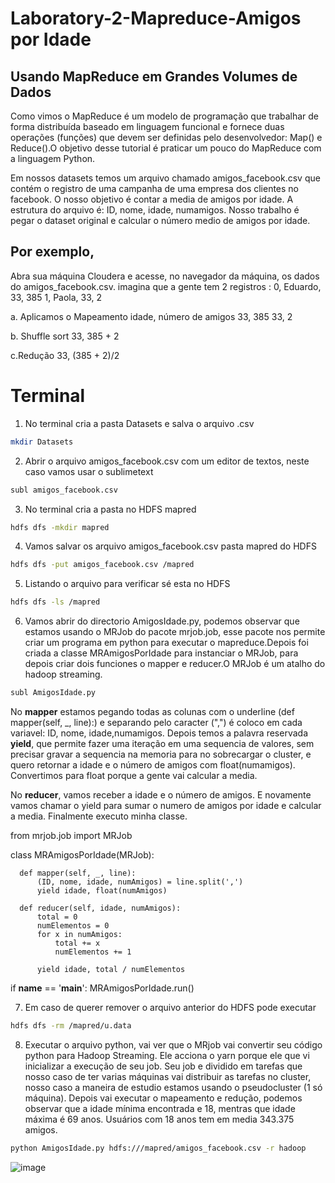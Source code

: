# Laboratory-2-Mapreduce-Amigos por Idade
## Usando MapReduce em Grandes Volumes de Dados
Como vimos o MapReduce é um modelo de programação que trabalhar de forma distribuída baseado em linguagem funcional e fornece duas operações (funções) que devem ser definidas pelo desenvolvedor: Map() e Reduce().O objetivo desse tutorial é praticar um pouco do MapReduce com a linguagem Python.

Em nossos datasets temos um arquivo chamado amigos_facebook.csv que contém o registro de uma campanha de uma empresa dos clientes no facebook. O nosso objetivo é contar a media de amigos por idade. A estrutura do arquivo é: ID, nome, idade, numamigos. Nosso trabalho é pegar o dataset original e calcular o número medio de amigos por idade.

## Por exemplo,
Abra sua máquina Cloudera e acesse, no navegador da máquina, os dados do amigos_facebook.csv. imagina que a gente tem 2 registros :
0, Eduardo, 33, 385
1, Paola, 33, 2

a. Aplicamos o Mapeamento
idade, número de amigos
33, 385
33, 2

b. Shuffle sort
33, 385 + 2

c.Redução
33, (385 + 2)/2

# Terminal

1.  No terminal cria a pasta Datasets e salva o arquivo .csv
```sh
mkdir Datasets
```

2. Abrir o arquivo amigos_facebook.csv com um editor de textos, neste caso vamos usar o sublimetext
```sh
subl amigos_facebook.csv
```

3.  No terminal cria a pasta no HDFS mapred 
```sh
hdfs dfs -mkdir mapred
```

4. Vamos salvar os arquivo amigos_facebook.csv pasta mapred do HDFS
```sh
hdfs dfs -put amigos_facebook.csv /mapred
```

5. Listando o arquivo para verificar sé esta no HDFS
```sh
hdfs dfs -ls /mapred
```

6. Vamos abrir do directorio AmigosIdade.py, podemos observar que estamos usando o MRJob do pacote mrjob.job, esse pacote nos permite criar um programa em python para executar o mapreduce.Depois foi criada a classe MRAmigosPorIdade para instanciar o MRJob, para depois criar dois funciones o mapper e reducer.O MRJob é um atalho do hadoop streaming. 
```sh
subl AmigosIdade.py
```

No **mapper** estamos pegando todas as colunas com o underline (def mapper(self, _, line):) e separando pelo caracter (",") é coloco em cada variavel: ID, nome, idade,numamigos.
Depois temos a palavra reservada **yield**, que permite fazer uma iteração em uma sequencia de valores, sem precisar gravar a sequencia na memoria para no sobrecargar o cluster, e quero retornar a idade e o número de amigos com float(numamigos). Convertimos para float porque a gente vai calcular a media.

No **reducer**, vamos receber a idade e o número de amigos. E novamente vamos chamar o yield para sumar o numero de amigos por idade e calcular a media.
Finalmente executo minha classe.

  from mrjob.job import MRJob

  class MRAmigosPorIdade(MRJob):

      def mapper(self, _, line):
          (ID, nome, idade, numAmigos) = line.split(',')
          yield idade, float(numAmigos)

      def reducer(self, idade, numAmigos):
          total = 0
          numElementos = 0
          for x in numAmigos:
              total += x
              numElementos += 1

          yield idade, total / numElementos


  if __name__ == '__main__':
      MRAmigosPorIdade.run()
      
7. Em caso de querer remover o arquivo anterior do HDFS pode executar
```sh
hdfs dfs -rm /mapred/u.data
```

8. Executar o arquivo python, vai ver que o MRjob vai convertir seu código python para Hadoop Streaming. Ele acciona o yarn porque ele que vi inicializar a execução de seu job. Seu job e dividido em tarefas que nosso caso de ter varias máquinas vai distribuir as tarefas no cluster, nosso caso a maneira de estudio estamos usando o pseudocluster (1 só máquina). Depois vai executar o mapeamento e redução, podemos observar que a idade mínima encontrada e 18, mentras que idade máxima é 69 anos. Usuários com 18 anos tem em media 343.375 amigos.

```sh
python AmigosIdade.py hdfs:///mapred/amigos_facebook.csv -r hadoop
```
![image](https://user-images.githubusercontent.com/87387315/138907868-0ae57571-5c00-42bf-a546-f5c11600912d.png)




